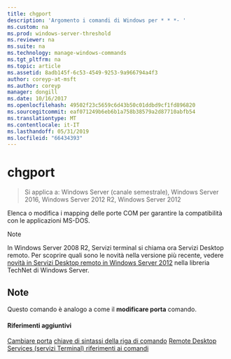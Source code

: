 ```yaml
---
title: chgport
description: 'Argomento i comandi di Windows per * * *- '
ms.custom: na
ms.prod: windows-server-threshold
ms.reviewer: na
ms.suite: na
ms.technology: manage-windows-commands
ms.tgt_pltfrm: na
ms.topic: article
ms.assetid: 8adb145f-6c53-4549-9253-9a966794a4f3
author: coreyp-at-msft
ms.author: coreyp
manager: dongill
ms.date: 10/16/2017
ms.openlocfilehash: 49502f23c5659c6d43b50c01ddbd9cf1fd896820
ms.sourcegitcommit: eaf071249b6eb6b1a758b38579a2d87710abfb54
ms.translationtype: MT
ms.contentlocale: it-IT
ms.lasthandoff: 05/31/2019
ms.locfileid: "66434393"
---
```

# <a name="chgport"></a>chgport

>Si applica a: Windows Server (canale semestrale), Windows Server 2016, Windows Server 2012 R2, Windows Server 2012

Elenca o modifica i mapping delle porte COM per garantire la compatibilità con le applicazioni MS-DOS.
> [!NOTE]
> In Windows Server 2008 R2, Servizi terminal si chiama ora Servizi Desktop remoto. Per scoprire quali sono le novità nella versione più recente, vedere [novità in Servizi Desktop remoto in Windows Server 2012](https://technet.microsoft.com/library/hh831527) nella libreria TechNet di Windows Server.
> ## <a name="remarks"></a>Note
> Questo comando è analogo a come il **modificare porta** comando.
> #### <a name="additional-references"></a>Riferimenti aggiuntivi
> [Cambiare porta](change-port.md)
> [chiave di sintassi della riga di comando](command-line-syntax-key.md)
> [Remote Desktop Services &#40;servizi Terminal&#41; riferimenti ai comandi](remote-desktop-services-terminal-services-command-reference.md)
